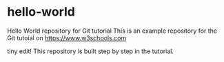 # hello-world
Hello World repository for Git tutorial
This is an example repository for the Git tutoial on https://www.w3schools.com

tiny edit!
This repository is built step by step in the tutorial.
